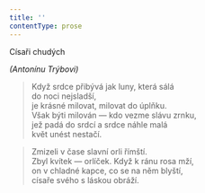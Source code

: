 ```yaml
---
title: ''
contentType: prose
---
```


Císaři chudých

_(Antonínu Trýbovi)_

> Když srdce přibývá jak luny, která sálá  
> do noci nejsladší,  
> je krásné milovat, milovat do úplňku.  
> Však býti milován — kdo vezme slávu zrnku,  
> jež padá do srdcí a srdce náhle malá  
> květ unést nestačí.

> Zmizeli v čase slavní orli římští.  
> Zbyl kvítek — orlíček. Když k ránu rosa mží,  
> on v chladné kapce, co se na něm blyští,  
> císaře svého s láskou obráží.
